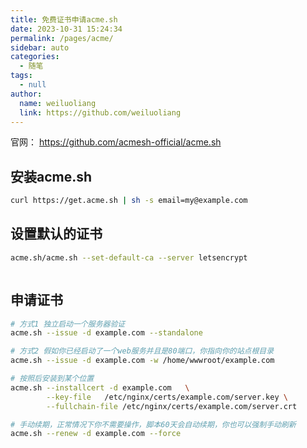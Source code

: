 ```yaml
---
title: 免费证书申请acme.sh
date: 2023-10-31 15:24:34
permalink: /pages/acme/
sidebar: auto
categories: 
  - 随笔
tags: 
  - null
author: 
  name: weiluoliang
  link: https://github.com/weiluoliang
---
```


官网： https://github.com/acmesh-official/acme.sh

## 安装acme.sh
```sh
curl https://get.acme.sh | sh -s email=my@example.com
```

<!-- more -->


## 设置默认的证书
```sh
acme.sh/acme.sh --set-default-ca --server letsencrypt



```

## 申请证书 
```sh 
# 方式1 独立启动一个服务器验证
acme.sh --issue -d example.com --standalone

# 方式2 假如你已经启动了一个web服务并且是80端口，你指向你的站点根目录
acme.sh --issue -d example.com -w /home/wwwroot/example.com

# 按照后安装到某个位置
acme.sh --installcert -d example.com   \
        --key-file   /etc/nginx/certs/example.com/server.key \
        --fullchain-file /etc/nginx/certs/example.com/server.crt 

# 手动续期，正常情况下你不需要操作，脚本60天会自动续期，你也可以强制手动刷新
acme.sh --renew -d example.com --force

```
